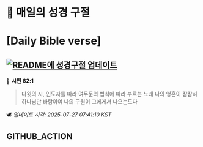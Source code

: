 # 🙏 매일의 성경 구절
# [Daily Bible verse]
## [![README에 성경구절 업데이트](https://github.com/DONGSUKA/first_test/actions/workflows/update-readme-bible.yml/badge.svg)](https://github.com/DONGSUKA/first_test/actions/workflows/update-readme-bible.yml)
<!-- START_BIBLE_VERSE -->
📖 **시편 62:1**
> 다윗의 시, 인도자를 따라 여두둔의 법칙에 따라 부르는 노래 나의 영혼이 잠잠히 하나님만 바람이여 나의 구원이 그에게서 나오는도다

🕊️ _업데이트 시각: 2025-07-27 07:41:10 KST_
  <!-- END_BIBLE_VERSE -->
## GITHUB_ACTION

